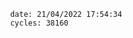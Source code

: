 

                date: 21/04/2022 17:54:34
                cycles: 38160

                         